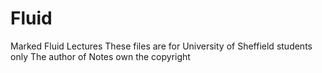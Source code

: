 # Fluid
Marked Fluid Lectures
These files are for University of Sheffield students only
The author of Notes own the copyright
